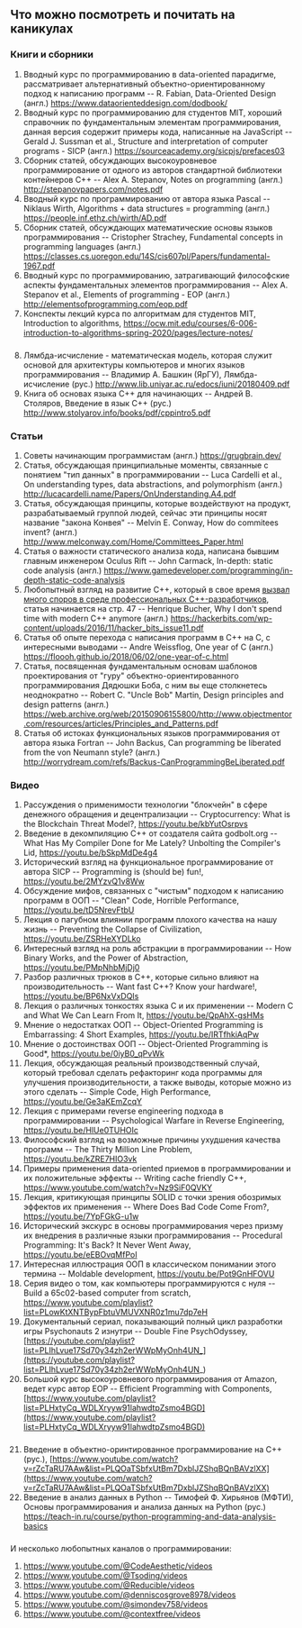 ## Что можно посмотреть и почитать на каникулах

### Книги и сборники
1. Вводный курс по программированию в data-oriented парадигме, рассматривает альтернативный объектно-ориентированному подход к написанию программ -- R. Fabian, Data-Oriented Design (англ.)
https://www.dataorienteddesign.com/dodbook/
2. Вводный курс по программированию для студентов MIT, хороший справочник по фундаментальным элементам программирования, данная версия содержит примеры кода, написанные на JavaScript -- Gerald J. Sussman et al., Structure and interpretation of computer programs - SICP (англ.)
https://sourceacademy.org/sicpjs/prefaces03
3. Сборник статей, обсуждающих высокоуровневое программирование от одного из авторов стандартной библиотеки контейнеров С++ -- Alex A. Stepanov, Notes on programming (англ.)
http://stepanovpapers.com/notes.pdf
4. Вводный курс по программированию от автора языка Pascal -- Niklaus Wirth, Algorithms + data structures = programming (англ.)
https://people.inf.ethz.ch/wirth/AD.pdf
5. Сборник статей, обсуждающих математические основы языков программирования -- Cristopher Strachey, Fundamental concepts in programming languages (англ.)
https://classes.cs.uoregon.edu/14S/cis607pl/Papers/fundamental-1967.pdf
6. Вводный курс по программированию, затрагивающий философские аспекты фундаментальных элементов программирования -- Alex A. Stepanov et al., Elements of programming - EOP (англ.)
http://elementsofprogramming.com/eop.pdf
7. Конспекты лекций курса по алгоритмам для студентов MIT, Introduction to algorithms,
https://ocw.mit.edu/courses/6-006-introduction-to-algorithms-spring-2020/pages/lecture-notes/
###
8. Лямбда-исчисление - математическая модель, которая служит основой для архитектуры компьютеров и многих языков программирования -- Владимир А. Башкин (ЯрГУ), Лямбда-исчисление (рус.)
http://www.lib.uniyar.ac.ru/edocs/iuni/20180409.pdf
9. Книга об основах языка С++ для начинающих -- Андрей В. Столяров, Введение в язык С++ (рус.)
http://www.stolyarov.info/books/pdf/cppintro5.pdf

### Статьи
1. Cоветы начинающим программистам (англ.)
https://grugbrain.dev/
2. Статья, обсуждающая принципиальные моменты, связанные с понятием "тип данных" в программировании -- Luca Cardelli et al., On understanding types, data abstractions, and polymorphism (англ.)
http://lucacardelli.name/Papers/OnUnderstanding.A4.pdf
3. Статья, обсуждающая принципы, которые воздействуют на продукт, разрабатываемый группой людей, сейчас эти принципы носят название "закона Конвея" -- Melvin E. Conway, How do commitees invent? (англ.)
http://www.melconway.com/Home/Committees_Paper.html
4. Статья о важности статического анализа кода, написана бывшим главным инженером Oculus Rift -- John Carmack, In-depth: static code analysis (англ.)
https://www.gamedeveloper.com/programming/in-depth-static-code-analysis
5. Любопытный взгляд на развитие С++, который в свое время [вызвал много споров в среде профессиональных С++-разработчиков](https://news.ycombinator.com/item?id=11720659), статья начинается на стр. 47 -- Henrique Bucher, Why I don't spend time with modern C++ anymore (англ.)
https://hackerbits.com/wp-content/uploads/2016/11/hacker_bits_issue11.pdf
6. Статья об опыте перехода с написания программ в С++ на С, с интересными выводами -- Andre Weissflog, One year of C (англ.)
https://floooh.github.io/2018/06/02/one-year-of-c.html
7. Статья, посвященная фундаментальным основам шаблонов проектирования от "гуру" объектно-ориентированного программирования Дядюшки Боба, с ним вы еще столкнетесь неоднократно -- Robert C. "Uncle Bob" Martin, Design principles and design patterns (англ.)
https://web.archive.org/web/20150906155800/http://www.objectmentor.com/resources/articles/Principles_and_Patterns.pdf
8. Статья об истоках функциональных языков программирования от автора языка Fortran -- John Backus, Can programming be liberated from the von Neumann style? (англ.)
http://worrydream.com/refs/Backus-CanProgrammingBeLiberated.pdf

### Видео
1. Рассуждения о применимости технологии "блокчейн" в сфере денежного обращения и децентрализации -- Cryptocurrency: What is the Blockchain Threat Model?, https://youtu.be/kbYutOsrpvs
2. Введение в декомпиляцию С++ от создателя сайта godbolt.org -- What Has My Compiler Done for Me Lately? Unbolting the Compiler's Lid, https://youtu.be/bSkpMdDe4g4
3. Исторический взгляд на функциональное программирование от автора SICP -- Programming is (should be) fun!, https://youtu.be/2MYzvQ1v8Ww
4. Обсуждение мифов, связанных с "чистым" подходом к написанию программ в ООП -- "Clean" Code, Horrible Performance, https://youtu.be/tD5NrevFtbU
5. Лекция о пагубном влиянии программ плохого качества на нашу жизнь -- Preventing the Collapse of Civilization, https://youtu.be/ZSRHeXYDLko
6. Интересный взгляд на роль абстракции в программировании -- How Binary Works, and the Power of Abstraction, https://youtu.be/PMpNhbMjDj0
7. Разбор различных трюков в С++, которые сильно влияют на производительность -- Want fast C++? Know your hardware!, https://youtu.be/BP6NxVxDQIs
8. Лекция о различных тонкостях языка С и их применении -- Modern C and What We Can Learn From It, https://youtu.be/QpAhX-gsHMs
9. Мнение о недостатках ООП -- Object-Oriented Programming is Embarrassing: 4 Short Examples, https://youtu.be/IRTfhkiAqPw
10. Мнение о достоинствах ООП -- Object-Oriented Programming is Good*, https://youtu.be/0iyB0_qPvWk
11. Лекция, обсуждающая реальный производственный случай, который требовал сделать рефакторинг кода программы для улучшения производительности, а также выводы, которые можно из этого сделать -- Simple Code, High Performance, https://youtu.be/Ge3aKEmZcqY
12. Лекция с примерами reverse engineering подхода в программировании -- Psychological Warfare in Reverse Engineering, https://youtu.be/HlUe0TUHOIc
13. Философский взгляд на возможные причины ухудшения качества программ -- The Thirty Million Line Problem, https://youtu.be/kZRE7HIO3vk
14. Примеры применения data-oriented приемов в программировании и их положительные эффекты -- Writing cache friendly C++, https://www.youtube.com/watch?v=Nz9SiF0QVKY
15. Лекция, критикующая принципы SOLID с точки зрения обозримых эффектов их применения -- Where Does Bad Code Come From?, https://youtu.be/7YpFGkG-u1w
16. Исторический экскурс в основы программирования через призму их внедрения в различные языки программирования -- Procedural Programming: It's Back? It Never Went Away, https://youtu.be/eEBOvqMfPoI
17. Интересная иллюстрация ООП в классическом понимании этого термина -- Moldable development, https://youtu.be/Pot9GnHFOVU
18. Серия видео о том, как компьютеры программируются с нуля -- Build a 65c02-based computer from scratch, https://www.youtube.com/playlist?list=PLowKtXNTBypFbtuVMUVXNR0z1mu7dp7eH
19. Документальный сериал, показывающий полный цикл разработки игры Psychonauts 2 изнутри -- Double Fine PsychOdyssey, [https://youtube.com/playlist?list=PLIhLvue17Sd70y34zh2erWWpMyOnh4UN_](https://youtube.com/playlist?list=PLIhLvue17Sd70y34zh2erWWpMyOnh4UN_)
20. Большой курс высокоуровневого программирования от Amazon, ведет курс автор EOP -- Efficient Programming with Components, [https://www.youtube.com/playlist?list=PLHxtyCq_WDLXryyw91lahwdtpZsmo4BGD](https://www.youtube.com/playlist?list=PLHxtyCq_WDLXryyw91lahwdtpZsmo4BGD)
###
21. Введение в объектно-оринтированное программирование на С++ (рус.), [https://www.youtube.com/watch?v=rZcTaRU7AAw&list=PLQOaTSbfxUtBm7DxblJZShqBQnBAVzlXX](https://www.youtube.com/watch?v=rZcTaRU7AAw&list=PLQOaTSbfxUtBm7DxblJZShqBQnBAVzlXX)
22. Введение в анализ данных в Python -- Тимофей Ф. Хирьянов (МФТИ), Основы программирования и анализа данных на Python (рус.)
https://teach-in.ru/course/python-programming-and-data-analysis-basics

###
И несколько любопытных каналов о программировании:
1. https://www.youtube.com/@CodeAesthetic/videos
2. https://www.youtube.com/@Tsoding/videos
3. https://www.youtube.com/@Reducible/videos
4. https://www.youtube.com/@denniscosgrove8978/videos
5. https://www.youtube.com/@simondev758/videos
6. https://www.youtube.com/@contextfree/videos
